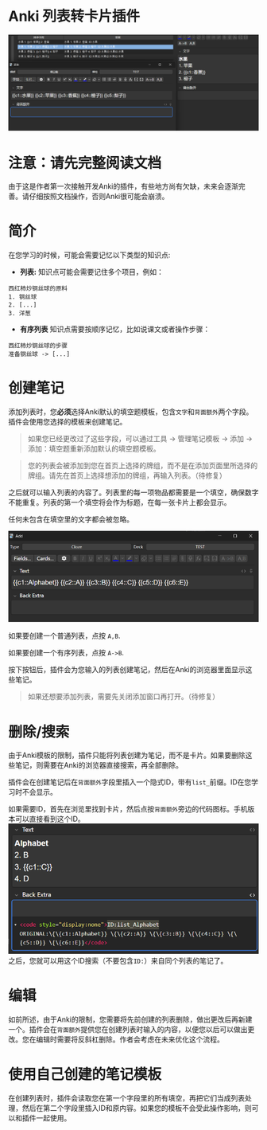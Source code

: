 # Anki 列表转卡片插件
![img_1.png](img_1.png)

# 注意：请先完整阅读文档
由于这是作者第一次接触开发Anki的插件，有些地方尚有欠缺，未来会逐渐完善。请仔细按照文档操作，否则Anki很可能会崩溃。

# 简介
在您学习的时候，可能会需要记忆以下类型的知识点:

- **列表:** 知识点可能会需要记住多个项目，例如：
```
西红柿炒钢丝球的原料
1. 钢丝球
2. [...]
3. 洋葱
```
- **有序列表** 知识点需要按顺序记忆，比如说课文或者操作步骤：
```
西红柿炒钢丝球的步骤
准备钢丝球 -> [...]
```

# 创建笔记
添加列表时，您**必须**选择Anki默认的填空题模板，包含`文字`和`背面额外`两个字段。插件会使用您选择的模板来创建笔记。

> 如果您已经更改过了这些字段，可以通过工具 -> 管理笔记模板 -> 添加 -> 添加：填空题重新添加默认的填空题模板。

> 您的列表会被添加到您在首页上选择的牌组，而不是在添加页面里所选择的牌组。请先在首页上选择想添加的牌组，再输入列表。（待修复）

之后就可以输入列表的内容了。列表里的每一项物品都需要是一个填空，确保数字不能重复。列表的第一个填空将会作为标题，在每一张卡片上都会显示。

任何未包含在填空里的文字都会被忽略。

![img_3.png](img_3.png)

如果要创建一个普通列表，点按 `A,B`.

如果要创建一个有序列表，点按 `A->B`.

按下按钮后，插件会为您输入的列表创建笔记，然后在Anki的浏览器里面显示这些笔记。

> 如果还想要添加列表，需要先关闭添加窗口再打开。（待修复）
# 删除/搜索
由于Anki模板的限制，插件只能将列表创建为笔记，而不是卡片。如果要删除这些笔记，则需要在Anki的浏览器直接搜索，再全部删除。

插件会在创建笔记后在`背面额外`字段里插入一个隐式ID，带有`list_`前缀。ID在您学习时不会显示。

如果需要ID，首先在浏览里找到卡片，然后点按`背面额外`旁边的代码图标。手机版本可以直接看到这个ID。
![img_4.png](img_4.png)
之后，您就可以用这个ID搜索（不要包含`ID:`）来自同个列表的笔记了。
# 编辑
如前所述，由于Anki的限制，您需要将先前创建的列表删除，做出更改后再新建一个。插件会在`背面额外`提供您在创建列表时输入的内容，以便您以后可以做出更改。您在编辑时需要将反斜杠删除。作者会考虑在未来优化这个流程。

# 使用自己创建的笔记模板
在创建列表时，插件会读取您在第一个字段里的所有填空，再把它们当成列表处理，然后在第二个字段里插入ID和原内容。如果您的模板不会受此操作影响，则可以和插件一起使用。